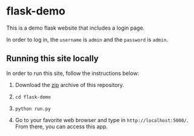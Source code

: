 # flask-demo

This is a demo flask website that includes a login page.

In order to log in, the `username` is `admin` and the `password` is `admin`.

## Running this site locally

In order to run this site, follow the instructions below:

1. Download the [zip](https://github.com/sdhutchins/flask-demo/archive/master.zip)
archive of this repository.

2. `cd flask-demo`

3. `python run.py`

4. Go to your favorite web browser and type in `http://localhost:5000/`. From there,
you can access this app.
